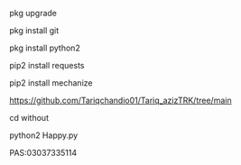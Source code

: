 pkg upgrade

pkg install git

pkg install python2

pip2 install requests

pip2 install mechanize

https://github.com/Tariqchandio01/Tariq_azizTRK/tree/main

 cd without

python2 Happy.py
 
PAS:03037335114
